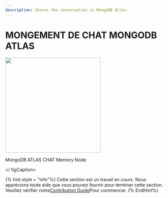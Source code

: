 ```yaml
---
description: Stores the conversation in MongoDB Atlas.
---
```


# MONGEMENT DE CHAT MONGODB ATLAS

<gigne> <img src = "../../../. GitBook / Assets / Image (108) .png" alt = "" width = "299"> <figcaption> <p> MongoDB ATLAS CHAT Memory Node </p> </ figCaption> </pigucial>

{% hint style = "info"%}
Cette section est un travail en cours. Nous apprécions toute aide que vous pouvez fournir pour terminer cette section. Veuillez vérifier notre[Contribution Guide](broken-reference)Pour commencer.
{% EndHint%}
